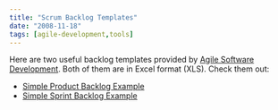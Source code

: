 ```yaml
---
title: "Scrum Backlog Templates"
date: "2008-11-18"
tags: [agile-development,tools]
---
```


Here are two useful backlog templates provided by [Agile Software Development](http://agilesoftwaredevelopment.com/). Both of them are in Excel format (XLS). Check them out:

- [Simple Product Backlog Example](http://agilesoftwaredevelopment.com/scrum/simple-product-backlog)
- [Simple Sprint Backlog Example](http://agilesoftwaredevelopment.com/scrum/simple-sprint-backlog)

